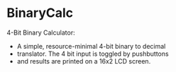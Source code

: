 # BinaryCalc

4-Bit Binary Calculator:
 * A simple, resource-minimal 4-bit binary to decimal
 * translator. The 4 bit input is toggled by pushbuttons 
 * and results are printed on a 16x2 LCD screen.
